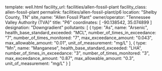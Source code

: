 template: well.html
facility_url: facilities/allen-fossil-plant
facility_class: allen-fossil-plant
permalink: facilities/allen-fossil-plant/p6
location: "Shelby County, TN"
site_name: "Allen Fossil Plant"
owner/operator: "Tennessee Valley Authority (TVA)"
title: "P6"
coordinates: [
  -90.138542,
  35.074899
]
designation: "Downgradient"
pollutants: [
  {
  type: "As",
  name: "Arsenic",
  health_base_standard_exceeded: "MCL",
  number_of_times_in_exceedance: "7",
  number_of_times_monitored: "7",
  max_exceedance_amount: "0.043",
  max_allowable_amount: "0.01",
  unit_of_measurement: "mg/L"
  },
  {
  type: "Mn",
  name: "Manganese",
  health_base_standard_exceeded: "LHA",
  number_of_times_in_exceedance: "3",
  number_of_times_monitored: "3",
  max_exceedance_amount: "0.87",
  max_allowable_amount: "0.3",
  unit_of_measurement: "mg/L"
  }
]
